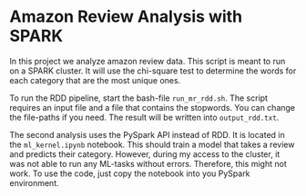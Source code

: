 # Amazon Review Analysis with SPARK

In this project we analyze amazon review data. This script is meant to run on a SPARK cluster. It will use the chi-square test to determine the words for each category that are the most unique ones. 

To run the RDD pipeline, start the bash-file `run_mr_rdd.sh`. The script requires an input file and a file that contains the stopwords. You can change the file-paths if you need. 
The result will be written into `output_rdd.txt`.

The second analysis uses the PySpark API instead of RDD. It is located in the `ml_kernel.ipynb` notebook. This should train a model that takes a review and predicts their category. However, during my access to the cluster, it was not able to run any ML-tasks without errors. Therefore, this might not work. 
To use the code, just copy the notebook into you PySpark environment.